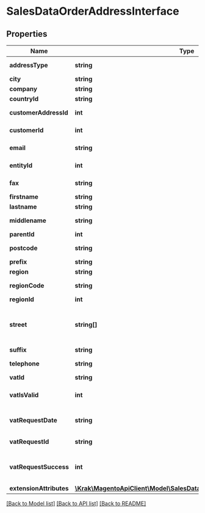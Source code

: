 # SalesDataOrderAddressInterface

## Properties
Name | Type | Description | Notes
------------ | ------------- | ------------- | -------------
**addressType** | **string** | Address type. | 
**city** | **string** | City. | 
**company** | **string** | Company. | [optional] 
**countryId** | **string** | Country ID. | 
**customerAddressId** | **int** | Country address ID. | [optional] 
**customerId** | **int** | Customer ID. | [optional] 
**email** | **string** | Email address. | [optional] 
**entityId** | **int** | Order address ID. | [optional] 
**fax** | **string** | Fax number. | [optional] 
**firstname** | **string** | First name. | 
**lastname** | **string** | Last name. | 
**middlename** | **string** | Middle name. | [optional] 
**parentId** | **int** | Parent ID. | [optional] 
**postcode** | **string** | Postal code. | 
**prefix** | **string** | Prefix. | [optional] 
**region** | **string** | Region. | [optional] 
**regionCode** | **string** | Region code. | [optional] 
**regionId** | **int** | Region ID. | [optional] 
**street** | **string[]** | Array of any street values. Otherwise, null. | [optional] 
**suffix** | **string** | Suffix. | [optional] 
**telephone** | **string** | Telephone number. | 
**vatId** | **string** | VAT ID. | [optional] 
**vatIsValid** | **int** | VAT-is-valid flag value. | [optional] 
**vatRequestDate** | **string** | VAT request date. | [optional] 
**vatRequestId** | **string** | VAT request ID. | [optional] 
**vatRequestSuccess** | **int** | VAT-request-success flag value. | [optional] 
**extensionAttributes** | [**\Krak\MagentoApiClient\Model\SalesDataOrderAddressExtensionInterface**](SalesDataOrderAddressExtensionInterface.md) |  | [optional] 

[[Back to Model list]](../README.md#documentation-for-models) [[Back to API list]](../README.md#documentation-for-api-endpoints) [[Back to README]](../README.md)


